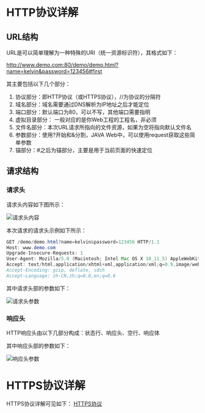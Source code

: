 # HTTP协议详解

## URL结构

URL是可以简单理解为一种特殊的URI（统一资源标识符），其格式如下：

http://www.demo.com:80/demo/demo.html?name=kelvin&password=123456#first

其主要包括以下几个部分：

1. 协议部分：即HTTP协议（或HTTPS协议），//为协议的分隔符
2. 域名部分：域名需要通过DNS解析为IP地址之后才能定位
3. 端口部分：默认端口为80，可以不写，其他端口需要指明
4. 虚拟目录部分： 一般对应的是你Web工程的工程名，非必须
5. 文件名部分：本次URL请求所指向的文件资源，如果为空将指向默认文件名
6. 参数部分：使用?开始和&分割，JAVA Web中，可以使用request获取这些简单参数
7. 锚部分：#之后为锚部分，主要是用于当前页面的快速定位

## 请求结构

### 请求头

请求头内容如下图所示：

![请求头内容](https://upload-images.jianshu.io/upload_images/1843940-d3214aa6ebf47292.png?imageMogr2/auto-orient/strip%7CimageView2/2/w/466/format/webp)

本次请求的请求头示例如下所示：

```java
GET /demo/demo.html?name=kelvin&password=123456 HTTP/1.1
Host: www.demo.com
Upgrade-Insecure-Requests: 1
User-Agent: Mozilla/5.0 (Macintosh; Intel Mac OS X 10_11_5) AppleWebKit/537.36 (KHTML, like Gecko) Chrome/56.0.2924.87 Safari/537.36
Accept: text/html,application/xhtml+xml,application/xml;q=0.9,image/webp,*/*;q=0.8
Accept-Encoding: gzip, deflate, sdch
Accept-Language: zh-CN,zh;q=0.8,en;q=0.6
```

其中请求头部的参数如下：

![请求头参数](https://springboot-blog-1256194683.cos.ap-beijing.myqcloud.com/%E8%AF%B7%E6%B1%82%E5%A4%B4%E6%96%87%E4%BB%B6.png)

### 响应头

HTTP响应头由以下几部分构成：状态行、响应头、空行、响应体

其中响应头部的参数如下：

![响应头参数](https://springboot-blog-1256194683.cos.ap-beijing.myqcloud.com/%E5%93%8D%E5%BA%94%E5%A4%B4%E6%96%87%E4%BB%B6.png)

# HTTPS协议详解
HTTPS协议详解可见如下：
[HTTPS协议](https://accright.com/article/60)